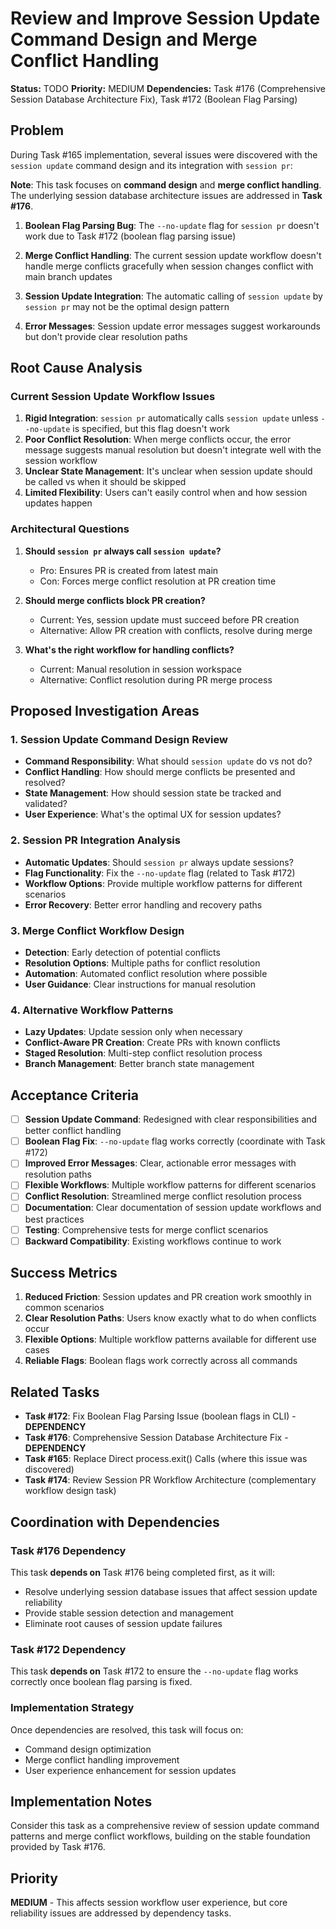 # Review and Improve Session Update Command Design and Merge Conflict Handling

**Status:** TODO
**Priority:** MEDIUM
**Dependencies:** Task #176 (Comprehensive Session Database Architecture Fix), Task #172 (Boolean Flag Parsing)

## Problem

During Task #165 implementation, several issues were discovered with the `session update` command design and its integration with `session pr`:

**Note**: This task focuses on **command design** and **merge conflict handling**. The underlying session database architecture issues are addressed in **Task #176**.

1. **Boolean Flag Parsing Bug**: The `--no-update` flag for `session pr` doesn't work due to Task #172 (boolean flag parsing issue)

2. **Merge Conflict Handling**: The current session update workflow doesn't handle merge conflicts gracefully when session changes conflict with main branch updates

3. **Session Update Integration**: The automatic calling of `session update` by `session pr` may not be the optimal design pattern

4. **Error Messages**: Session update error messages suggest workarounds but don't provide clear resolution paths

## Root Cause Analysis

### Current Session Update Workflow Issues

1. **Rigid Integration**: `session pr` automatically calls `session update` unless `--no-update` is specified, but this flag doesn't work
2. **Poor Conflict Resolution**: When merge conflicts occur, the error message suggests manual resolution but doesn't integrate well with the session workflow
3. **Unclear State Management**: It's unclear when session update should be called vs when it should be skipped
4. **Limited Flexibility**: Users can't easily control when and how session updates happen

### Architectural Questions

1. **Should `session pr` always call `session update`?**

   - Pro: Ensures PR is created from latest main
   - Con: Forces merge conflict resolution at PR creation time

2. **Should merge conflicts block PR creation?**

   - Current: Yes, session update must succeed before PR creation
   - Alternative: Allow PR creation with conflicts, resolve during merge

3. **What's the right workflow for handling conflicts?**
   - Current: Manual resolution in session workspace
   - Alternative: Conflict resolution during PR merge process

## Proposed Investigation Areas

### 1. Session Update Command Design Review

- **Command Responsibility**: What should `session update` do vs not do?
- **Conflict Handling**: How should merge conflicts be presented and resolved?
- **State Management**: How should session state be tracked and validated?
- **User Experience**: What's the optimal UX for session updates?

### 2. Session PR Integration Analysis

- **Automatic Updates**: Should `session pr` always update sessions?
- **Flag Functionality**: Fix the `--no-update` flag (related to Task #172)
- **Workflow Options**: Provide multiple workflow patterns for different scenarios
- **Error Recovery**: Better error handling and recovery paths

### 3. Merge Conflict Workflow Design

- **Detection**: Early detection of potential conflicts
- **Resolution Options**: Multiple paths for conflict resolution
- **Automation**: Automated conflict resolution where possible
- **User Guidance**: Clear instructions for manual resolution

### 4. Alternative Workflow Patterns

- **Lazy Updates**: Update session only when necessary
- **Conflict-Aware PR Creation**: Create PRs with known conflicts
- **Staged Resolution**: Multi-step conflict resolution process
- **Branch Management**: Better branch state management

## Acceptance Criteria

- [ ] **Session Update Command**: Redesigned with clear responsibilities and better conflict handling
- [ ] **Boolean Flag Fix**: `--no-update` flag works correctly (coordinate with Task #172)
- [ ] **Improved Error Messages**: Clear, actionable error messages with resolution paths
- [ ] **Flexible Workflows**: Multiple workflow patterns for different scenarios
- [ ] **Conflict Resolution**: Streamlined merge conflict resolution process
- [ ] **Documentation**: Clear documentation of session update workflows and best practices
- [ ] **Testing**: Comprehensive tests for merge conflict scenarios
- [ ] **Backward Compatibility**: Existing workflows continue to work

## Success Metrics

1. **Reduced Friction**: Session updates and PR creation work smoothly in common scenarios
2. **Clear Resolution Paths**: Users know exactly what to do when conflicts occur
3. **Flexible Options**: Multiple workflow patterns available for different use cases
4. **Reliable Flags**: Boolean flags work correctly across all commands

## Related Tasks

- **Task #172**: Fix Boolean Flag Parsing Issue (boolean flags in CLI) - **DEPENDENCY**
- **Task #176**: Comprehensive Session Database Architecture Fix - **DEPENDENCY**
- **Task #165**: Replace Direct process.exit() Calls (where this issue was discovered)
- **Task #174**: Review Session PR Workflow Architecture (complementary workflow design task)

## Coordination with Dependencies

### Task #176 Dependency

This task **depends on** Task #176 being completed first, as it will:

- Resolve underlying session database issues that affect session update reliability
- Provide stable session detection and management
- Eliminate root causes of session update failures

### Task #172 Dependency

This task **depends on** Task #172 to ensure the `--no-update` flag works correctly once boolean flag parsing is fixed.

### Implementation Strategy

Once dependencies are resolved, this task will focus on:

- Command design optimization
- Merge conflict handling improvement
- User experience enhancement for session updates

## Implementation Notes

Consider this task as a comprehensive review of session update command patterns and merge conflict workflows, building on the stable foundation provided by Task #176.

## Priority

**MEDIUM** - This affects session workflow user experience, but core reliability issues are addressed by dependency tasks.
